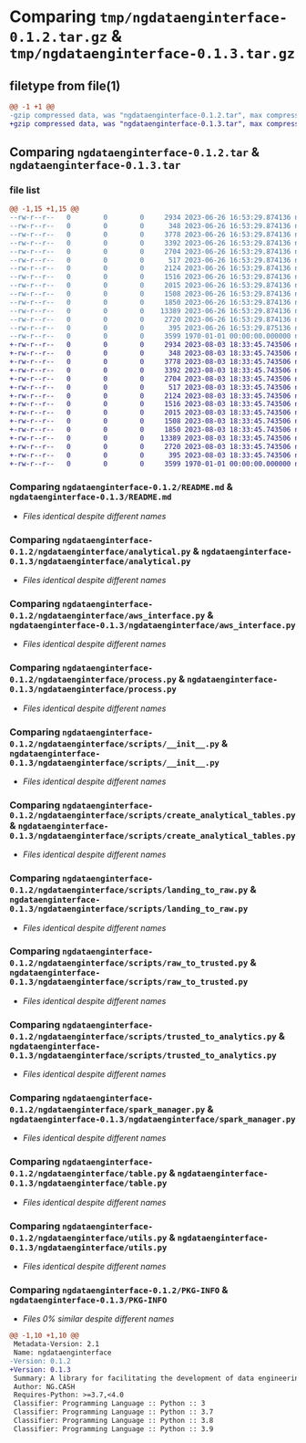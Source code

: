 # Comparing `tmp/ngdataenginterface-0.1.2.tar.gz` & `tmp/ngdataenginterface-0.1.3.tar.gz`

## filetype from file(1)

```diff
@@ -1 +1 @@
-gzip compressed data, was "ngdataenginterface-0.1.2.tar", max compression
+gzip compressed data, was "ngdataenginterface-0.1.3.tar", max compression
```

## Comparing `ngdataenginterface-0.1.2.tar` & `ngdataenginterface-0.1.3.tar`

### file list

```diff
@@ -1,15 +1,15 @@
--rw-r--r--   0        0        0     2934 2023-06-26 16:53:29.874136 ngdataenginterface-0.1.2/README.md
--rw-r--r--   0        0        0      348 2023-06-26 16:53:29.874136 ngdataenginterface-0.1.2/ngdataenginterface/__init__.py
--rw-r--r--   0        0        0     3778 2023-06-26 16:53:29.874136 ngdataenginterface-0.1.2/ngdataenginterface/analytical.py
--rw-r--r--   0        0        0     3392 2023-06-26 16:53:29.874136 ngdataenginterface-0.1.2/ngdataenginterface/aws_interface.py
--rw-r--r--   0        0        0     2704 2023-06-26 16:53:29.874136 ngdataenginterface-0.1.2/ngdataenginterface/process.py
--rw-r--r--   0        0        0      517 2023-06-26 16:53:29.874136 ngdataenginterface-0.1.2/ngdataenginterface/scripts/__init__.py
--rw-r--r--   0        0        0     2124 2023-06-26 16:53:29.874136 ngdataenginterface-0.1.2/ngdataenginterface/scripts/create_analytical_tables.py
--rw-r--r--   0        0        0     1516 2023-06-26 16:53:29.874136 ngdataenginterface-0.1.2/ngdataenginterface/scripts/landing_to_raw.py
--rw-r--r--   0        0        0     2015 2023-06-26 16:53:29.874136 ngdataenginterface-0.1.2/ngdataenginterface/scripts/raw_to_trusted.py
--rw-r--r--   0        0        0     1508 2023-06-26 16:53:29.874136 ngdataenginterface-0.1.2/ngdataenginterface/scripts/trusted_to_analytics.py
--rw-r--r--   0        0        0     1850 2023-06-26 16:53:29.874136 ngdataenginterface-0.1.2/ngdataenginterface/spark_manager.py
--rw-r--r--   0        0        0    13389 2023-06-26 16:53:29.874136 ngdataenginterface-0.1.2/ngdataenginterface/table.py
--rw-r--r--   0        0        0     2720 2023-06-26 16:53:29.874136 ngdataenginterface-0.1.2/ngdataenginterface/utils.py
--rw-r--r--   0        0        0      395 2023-06-26 16:53:29.875136 ngdataenginterface-0.1.2/pyproject.toml
--rw-r--r--   0        0        0     3599 1970-01-01 00:00:00.000000 ngdataenginterface-0.1.2/PKG-INFO
+-rw-r--r--   0        0        0     2934 2023-08-03 18:33:45.743506 ngdataenginterface-0.1.3/README.md
+-rw-r--r--   0        0        0      348 2023-08-03 18:33:45.743506 ngdataenginterface-0.1.3/ngdataenginterface/__init__.py
+-rw-r--r--   0        0        0     3778 2023-08-03 18:33:45.743506 ngdataenginterface-0.1.3/ngdataenginterface/analytical.py
+-rw-r--r--   0        0        0     3392 2023-08-03 18:33:45.743506 ngdataenginterface-0.1.3/ngdataenginterface/aws_interface.py
+-rw-r--r--   0        0        0     2704 2023-08-03 18:33:45.743506 ngdataenginterface-0.1.3/ngdataenginterface/process.py
+-rw-r--r--   0        0        0      517 2023-08-03 18:33:45.743506 ngdataenginterface-0.1.3/ngdataenginterface/scripts/__init__.py
+-rw-r--r--   0        0        0     2124 2023-08-03 18:33:45.743506 ngdataenginterface-0.1.3/ngdataenginterface/scripts/create_analytical_tables.py
+-rw-r--r--   0        0        0     1516 2023-08-03 18:33:45.743506 ngdataenginterface-0.1.3/ngdataenginterface/scripts/landing_to_raw.py
+-rw-r--r--   0        0        0     2015 2023-08-03 18:33:45.743506 ngdataenginterface-0.1.3/ngdataenginterface/scripts/raw_to_trusted.py
+-rw-r--r--   0        0        0     1508 2023-08-03 18:33:45.743506 ngdataenginterface-0.1.3/ngdataenginterface/scripts/trusted_to_analytics.py
+-rw-r--r--   0        0        0     1850 2023-08-03 18:33:45.743506 ngdataenginterface-0.1.3/ngdataenginterface/spark_manager.py
+-rw-r--r--   0        0        0    13389 2023-08-03 18:33:45.743506 ngdataenginterface-0.1.3/ngdataenginterface/table.py
+-rw-r--r--   0        0        0     2720 2023-08-03 18:33:45.743506 ngdataenginterface-0.1.3/ngdataenginterface/utils.py
+-rw-r--r--   0        0        0      395 2023-08-03 18:33:45.743506 ngdataenginterface-0.1.3/pyproject.toml
+-rw-r--r--   0        0        0     3599 1970-01-01 00:00:00.000000 ngdataenginterface-0.1.3/PKG-INFO
```

### Comparing `ngdataenginterface-0.1.2/README.md` & `ngdataenginterface-0.1.3/README.md`

 * *Files identical despite different names*

### Comparing `ngdataenginterface-0.1.2/ngdataenginterface/analytical.py` & `ngdataenginterface-0.1.3/ngdataenginterface/analytical.py`

 * *Files identical despite different names*

### Comparing `ngdataenginterface-0.1.2/ngdataenginterface/aws_interface.py` & `ngdataenginterface-0.1.3/ngdataenginterface/aws_interface.py`

 * *Files identical despite different names*

### Comparing `ngdataenginterface-0.1.2/ngdataenginterface/process.py` & `ngdataenginterface-0.1.3/ngdataenginterface/process.py`

 * *Files identical despite different names*

### Comparing `ngdataenginterface-0.1.2/ngdataenginterface/scripts/__init__.py` & `ngdataenginterface-0.1.3/ngdataenginterface/scripts/__init__.py`

 * *Files identical despite different names*

### Comparing `ngdataenginterface-0.1.2/ngdataenginterface/scripts/create_analytical_tables.py` & `ngdataenginterface-0.1.3/ngdataenginterface/scripts/create_analytical_tables.py`

 * *Files identical despite different names*

### Comparing `ngdataenginterface-0.1.2/ngdataenginterface/scripts/landing_to_raw.py` & `ngdataenginterface-0.1.3/ngdataenginterface/scripts/landing_to_raw.py`

 * *Files identical despite different names*

### Comparing `ngdataenginterface-0.1.2/ngdataenginterface/scripts/raw_to_trusted.py` & `ngdataenginterface-0.1.3/ngdataenginterface/scripts/raw_to_trusted.py`

 * *Files identical despite different names*

### Comparing `ngdataenginterface-0.1.2/ngdataenginterface/scripts/trusted_to_analytics.py` & `ngdataenginterface-0.1.3/ngdataenginterface/scripts/trusted_to_analytics.py`

 * *Files identical despite different names*

### Comparing `ngdataenginterface-0.1.2/ngdataenginterface/spark_manager.py` & `ngdataenginterface-0.1.3/ngdataenginterface/spark_manager.py`

 * *Files identical despite different names*

### Comparing `ngdataenginterface-0.1.2/ngdataenginterface/table.py` & `ngdataenginterface-0.1.3/ngdataenginterface/table.py`

 * *Files identical despite different names*

### Comparing `ngdataenginterface-0.1.2/ngdataenginterface/utils.py` & `ngdataenginterface-0.1.3/ngdataenginterface/utils.py`

 * *Files identical despite different names*

### Comparing `ngdataenginterface-0.1.2/PKG-INFO` & `ngdataenginterface-0.1.3/PKG-INFO`

 * *Files 0% similar despite different names*

```diff
@@ -1,10 +1,10 @@
 Metadata-Version: 2.1
 Name: ngdataenginterface
-Version: 0.1.2
+Version: 0.1.3
 Summary: A library for facilitating the development of data engineering pipelines
 Author: NG.CASH
 Requires-Python: >=3.7,<4.0
 Classifier: Programming Language :: Python :: 3
 Classifier: Programming Language :: Python :: 3.7
 Classifier: Programming Language :: Python :: 3.8
 Classifier: Programming Language :: Python :: 3.9
```

